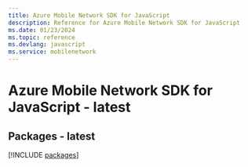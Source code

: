 ```yaml
---
title: Azure Mobile Network SDK for JavaScript
description: Reference for Azure Mobile Network SDK for JavaScript
ms.date: 01/23/2024
ms.topic: reference
ms.devlang: javascript
ms.service: mobilenetwork
---
```

# Azure Mobile Network SDK for JavaScript - latest
## Packages - latest
[!INCLUDE [packages](mobile-network-index.md)]